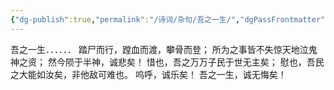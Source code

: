 ```yaml
---
{"dg-publish":true,"permalink":"/诗词/杂句/吾之一生/","dgPassFrontmatter":true,"created":"2025-04-11T20:35:51.000+08:00","updated":"2025-06-01T11:02:26.837+08:00"}
---
```



吾之一生．．．．．．
踏尸而行，蹚血而渡，攀骨而登；
所为之事皆不失惊天地泣鬼神之资；
然今陨于半神，诚悲矣！
惜也，吾之万万子民于世无主矣；
慰也，吾民之大能如汝矣，非他敌可难也。
呜呼，诚乐矣！
吾之一生，诚无悔矣！